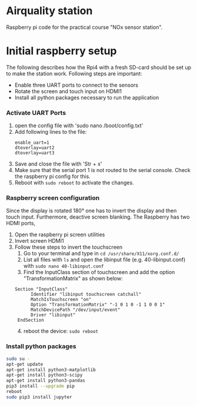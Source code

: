 # Airquality station
Raspberry pi code for the practical course "NOx sensor station".

# Initial raspberry setup
The following describes how the Rpi4 with a fresh SD-card should be set up to make the station work. Following steps are important: 
- Enable three UART ports to connect to the sensors
- Rotate the screen and touch input on HDMI1 
- Install all python packages necessary to run the application

### Activate UART Ports
1. open the config file with 'sudo nano /boot/config.txt'
2. Add following lines to the file: 
   ```
   enable_uart=1
   dtoverlay=uart2
   dtoverlay=uart3
   ```
3. Save and close the file with 'Str + x'
4. Make sure that the serial port 1 is not routed to the serial console. Check the raspberry pi config for this.
5. Reboot with `sudo reboot` to activate the changes. 

### Raspberry screen configuration
Since the display is rotated 180° one has to invert the display and then touch input. Furthermore, deactive screen blanking. The Raspberry has two HDMI ports, 
1. Open the raspberry pi screen utilities
2. Invert screen HDMI1
3. Follow these steps to invert the touchscreen
   1. Go to your terminal and type in `cd /usr/share/X11/xorg.conf.d/`
   2. List all files with `ls` and open the libinput file (e.g. 40-libinput.conf) with `sudo nano 40-libinput.conf`
   3. Find the InputClass section of touchscreen and add the option "TransformationMatrix" as shown below: 
   ```
   Section "InputClass"
         Identifier "libinput touchscreen catchall"
         MatchIsTouchscreen "on"
         Option "TransformationMatrix" "-1 0 1 0 -1 1 0 0 1"
         MatchDevicePath "/dev/input/event"
         Driver "libinput"
    EndSection
    ```
    4. reboot the device: `sudo reboot`

### Install python packages
``` bash 
sudo su -
apt-get update
apt-get install python3-matplotlib
apt-get install python3-scipy
apt-get install python3-pandas
pip3 install --upgrade pip
reboot
sudo pip3 install jupyter
```